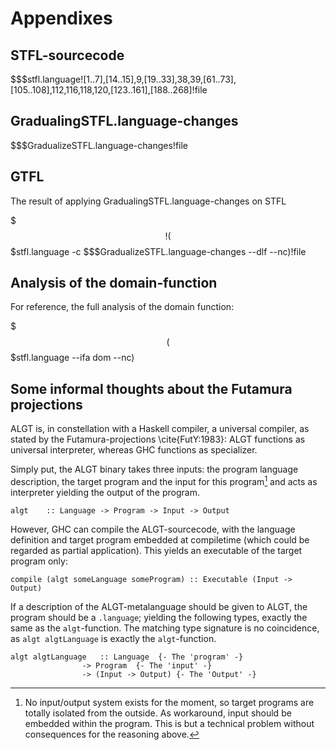 
Appendixes
==========


STFL-sourcecode
---------------

$$$stfl.language![1..7],[14..15],9,[19..33],38,39,[61..73],[105..108],112,116,118,120,[123..161],[188..268]!file


GradualingSTFL.language-changes
--------------------------------

$$$GradualizeSTFL.language-changes!file


GTFL
----

The result of applying GradualingSTFL.language-changes on STFL


$$$!($$$stfl.language -c $$$GradualizeSTFL.language-changes --dlf --nc)!file



Analysis of the domain-function
--------------------------------

For reference, the full analysis of the domain function: 

$$$($$$stfl.language --ifa dom  --nc)


Some informal thoughts about the Futamura projections
------------------------------------------------------

ALGT is, in constellation with a Haskell compiler, a universal compiler, as stated by the Futamura-projections \cite{FutY:1983}: ALGT functions as universal interpreter, whereas GHC functions as specializer.

Simply put, the ALGT binary takes three inputs: the program language description, the target program and the input for this program[^noInput] and acts as interpreter yielding the output of the program.

	algt	:: Language -> Program -> Input -> Output

However, GHC can compile the ALGT-sourcecode, with the language definition and target program embedded at compiletime (which could be regarded as partial application). This yields an executable of the target program only:

	compile (algt someLanguage someProgram) :: Executable (Input -> Output)


If a description of the ALGT-metalanguage should be given to ALGT, the program should be a `.language`; yielding the following types, exactly the same as the `algt`-function. The matching type signature is no coincidence, as `algt algtLanguage` is exactly the `algt`-function. 

	algt algtLanguage	:: Language  {- The 'program' -}
					-> Program  {- The 'input' -}
					-> (Input -> Output) {- The 'Output' -}


	


[^noInput]: No input/output system exists for the moment, so target programs are totally isolated from the outside. As workaround, input should be embedded within the program. This is but a technical problem without consequences for the reasoning above. 
